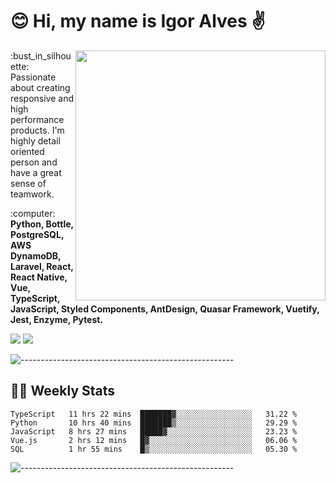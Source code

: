 # :blush: Hi, my name is Igor Alves :v:

<img src="https://github-readme-stats.vercel.app/api?username=iguit0&show_icons=true&count_private=true&theme=tokyonight" min-width="400px" max-width="400px" width="400px" align="right" />

<p align="left"> 
  :bust_in_silhouette: Passionate about creating responsive and high performance products.
  I'm highly detail oriented person and have a great sense of teamwork.
</p>

<p align="left">
  :computer: <strong>Python, Bottle, PostgreSQL, AWS DynamoDB, Laravel, React, React Native, Vue, TypeScript, JavaScript, Styled Components, AntDesign, Quasar Framework, Vuetify, Jest, Enzyme, Pytest.</strong>
</p>

<p align="left">
  <a href="https://www.linkedin.com/in/igor-lucio-alves" target="_blank" rel="noopener noreferrer" alt="Linkedin">
  <img src="https://img.shields.io/badge/LinkedIn-0077B5?style=for-the-badge&logo=linkedin&logoColor=white" /></a>

  <a href="https://t.me/iguit0" target="_blank" rel="noopener noreferrer" alt="Telegram">
  <img src="https://img.shields.io/badge/Telegram-2CA5E0?style=for-the-badge&logo=telegram&logoColor=white" /></a>
</p>

![-----------------------------------------------------](https://raw.githubusercontent.com/andreasbm/readme/master/assets/lines/aqua.png)

## :man_technologist: Weekly Stats
<!--START_SECTION:waka-->
```text
TypeScript   11 hrs 22 mins  ███████▓░░░░░░░░░░░░░░░░░   31.22 % 
Python       10 hrs 40 mins  ███████▒░░░░░░░░░░░░░░░░░   29.29 % 
JavaScript   8 hrs 27 mins   █████▓░░░░░░░░░░░░░░░░░░░   23.23 % 
Vue.js       2 hrs 12 mins   █▓░░░░░░░░░░░░░░░░░░░░░░░   06.06 % 
SQL          1 hr 55 mins    █▒░░░░░░░░░░░░░░░░░░░░░░░   05.30 % 
```
<!--END_SECTION:waka-->
![-----------------------------------------------------](https://raw.githubusercontent.com/andreasbm/readme/master/assets/lines/aqua.png)

